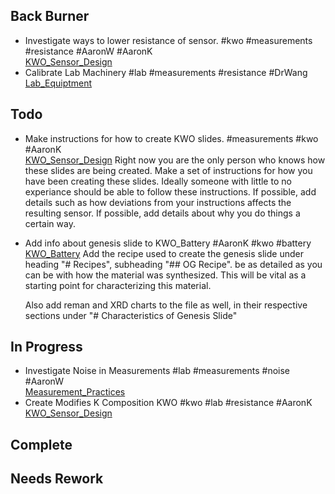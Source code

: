 ## Back Burner
- Investigate ways to lower resistance of sensor. #kwo #measurements #resistance #AaronW #AaronK  
  [KWO_Sensor_Design](/KWO_Sensor_Design.md)
- Calibrate Lab Machinery #lab #measurements #resistance #DrWang  
  [Lab_Equiptment](/Lab_Equiptment.md)
  

## Todo
- Make instructions for how to create KWO slides. #measurements #kwo #AaronK  
  [KWO_Sensor_Design](/KWO_Sensor_Design.md)
  Right now you are the only person who knows how these slides are being created. Make a set of instructions for how you have been creating these slides. Ideally someone with little to no experiance should be able to follow these instructions.
  If possible, add details such as how deviations from your instructions affects the resulting sensor. 
  If possible, add details about why you do things a certain way.
- Add info about genesis slide to KWO_Battery #AaronK #kwo #battery  
  [KWO_Battery](/KWO_Battery.md)
  Add the recipe used to create the genesis slide under heading "# Recipes", subheading "## OG Recipe".
  be as detailed as you can be with how the material was synthesized. This will be vital as a starting point for characterizing this material. 
  
  Also add reman and XRD charts to the file as well, in their respective sections under "# Characteristics of Genesis Slide"
  

## In Progress
- Investigate Noise in Measurements #lab #measurements #noise #AaronW  
  [Measurement_Practices](/Measurement_Practices.md)
- Create Modifies K Composition KWO #kwo #lab #resistance #AaronK  
  [KWO_Sensor_Design](/KWO_Sensor_Design.md)

## Complete

## Needs Rework